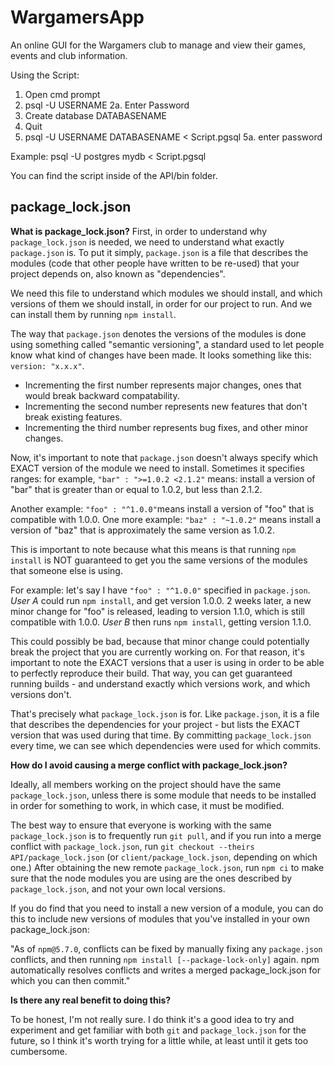 # WargamersApp
An online GUI for the Wargamers club to manage and view their games, events and club information.

Using the Script:
1. Open cmd prompt
2. psql -U USERNAME
2a. Enter Password
3. Create database DATABASENAME
4. Quit
5. psql -U USERNAME DATABASENAME < Script.pgsql
5a. enter password

Example: psql -U postgres mydb < Script.pgsql

You can find the script inside of the API/bin folder.

## package_lock.json

**What is package_lock.json?**
First, in order to understand why `package_lock.json` is needed, we need to understand what exactly `package.json` is. To put it simply, `package.json` is a file that describes the modules (code that other people have written to be re-used) that your project depends on, also known as "dependencies".

We need this file to understand which modules we should install, and which versions of them we should install, in order for our project to run. And we can install them by running `npm install`.

The way that `package.json` denotes the versions of the modules is done using something called "semantic versioning", a standard used to let people know what kind of changes have been made. It looks something like this: `version: "x.x.x"`.

* Incrementing the first number represents major changes, ones that would break backward compatability.
* Incrementing the second number represents new features that don't break existing features.
* Incrementing the third number represents bug fixes, and other minor changes.

Now, it's important to note that `package.json` doesn't always specify which EXACT version of the module we need to install. Sometimes it specifies ranges: for example, `"bar" : ">=1.0.2 <2.1.2"` means: install a version of "bar" that is greater than or equal to 1.0.2, but less than 2.1.2.

Another example: `"foo" : "^1.0.0"`means install a version of "foo" that is compatible with 1.0.0.
One more example: `"baz" : "~1.0.2"` means install a version of "baz" that is approximately the same version as 1.0.2.

This is important to note because what this means is that running `npm install` is NOT guaranteed to get you the same versions of the modules that someone else is using.

For example: let's say I have `"foo" : "^1.0.0"` specified in `package.json`.
*User A* could run `npm install`, and get version 1.0.0.
2 weeks later, a new minor change for "foo" is released, leading to version 1.1.0, which is still compatible with 1.0.0.
*User B* then runs `npm install`, getting version 1.1.0.

This could possibly be bad, because that minor change could potentially break the project that you are currently working on. For that reason, it's important to note the EXACT versions that a user is using in order to be able to perfectly reproduce their build. That way, you can get guaranteed running builds - and understand exactly which versions work, and which versions don't.

That's precisely what `package_lock.json` is for. Like `package.json`, it is a file that describes the dependencies for your project - but lists the EXACT version that was used during that time. By committing `package_lock.json` every time, we can see which dependencies were used for which commits.

**How do I avoid causing a merge conflict with package_lock.json?**

Ideally, all members working on the project should have the same `package_lock.json`, unless there is some module that needs to be installed in order for something to work, in which case, it must be modified.

The best way to ensure that everyone is working with the same `package_lock.json` is to frequently run `git pull`, and if you run into a merge conflict with `package_lock.json`, run `git checkout --theirs API/package_lock.json` (or `client/package_lock.json`, depending on which one.) After obtaining the new remote `package_lock.json`, run `npm ci` to make sure that the node modules you are using are the ones described by `package_lock.json`, and not your own local versions.

If you do find that you need to install a new version of a module, you can do this to include new versions of modules that you've installed in your own package_lock.json:

"As of `npm@5.7.0`, conflicts can be fixed by manually fixing any `package.json` conflicts, and then running `npm install [--package-lock-only]` again. npm automatically resolves conflicts and writes a merged package_lock.json for which you can then commit."

**Is there any real benefit to doing this?**

To be honest, I'm not really sure. I do think it's a good idea to try and experiment and get familiar with both `git` and `package_lock.json` for the future, so I think it's worth trying for a little while, at least until it gets too cumbersome.
